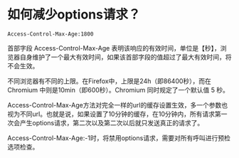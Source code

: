# 如何减少options请求？

`Access-Control-Max-Age:1800`

首部字段 Access-Control-Max-Age 表明该响应的有效时间，单位是【秒】，浏览器自身维护了一个最大有效时间，如果该首部字段的值超过了最大有效时间，将不会生效。

不同浏览器有不同的上限。在Firefox中，上限是24h（即86400秒），而在Chromium 中则是10min（即600秒）。Chromium 同时规定了一个默认值 5 秒。

Access-Control-Max-Age方法对完全一样的url的缓存设置生效，多一个参数也视为不同url。也就是说，如果设置了10分钟的缓存，在10分钟内，所有请求第一次会产生options请求，第二次以及第二次以后就只发送真正的请求了。

Access-Control-Max-Age:-1时，将禁用options请求，需要对所有呼叫进行预检选项检查。